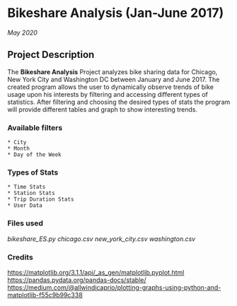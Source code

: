 # Bikeshare Analysis (Jan-June 2017)
*May 2020*

## Project Description
The **Bikeshare Analysis** Project analyzes bike sharing data for Chicago, New York City and Washington DC between January and June 2017. The created program allows the user to dynamically observe trends of bike usage upon his interests by filtering and accessing different types of statistics. After filtering and choosing the desired types of stats the program will provide different tables and graph to show interesting trends.

### Available filters
    * City
    * Month
    * Day of the Week

### Types of Stats
    * Time Stats
    * Station Stats
    * Trip Duration Stats
    * User Data

### Files used
*bikeshare_ES.py*
*chicago.csv*
*new_york_city.csv*
*washington.csv*


### Credits
https://matplotlib.org/3.1.1/api/_as_gen/matplotlib.pyplot.html
https://pandas.pydata.org/pandas-docs/stable/
https://medium.com/@allwindicaprio/plotting-graphs-using-python-and-matplotlib-f55c9b99c338

